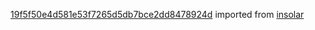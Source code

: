 [19f5f50e4d581e53f7265d5db7bce2dd8478924d](https://github.com/insolar/insolar/commit/19f5f50e4d581e53f7265d5db7bce2dd8478924d) imported from [insolar](https://github.com/insolar/insolar)
